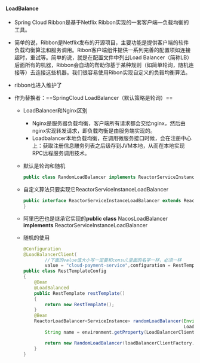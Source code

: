 #### LoadBalance

* Spring Cloud Ribbon是基于Netflix Ribbon实现的一套客户端―负载均衡的工具。

* 简单的说，Ribbon是Netflix发布的开源项目，主要功能是提供客户端的软件负载均衡算法和服务调用。Ribon客户端组件提供一系列完善的配置项如连接超时，重试等。简单的说，就是在配置文件中列出Load Balancer〈简称LB）后面所有的机器，Ribbon会自动的帮助你基于某种规则（如简单轮询，随机连接等）去连接这些机器。我们很容易使用Ribon实现自定义的负毂均衡算法。

* ribbon也进入维护了

* 作为替换者：==SpringCloud LoadBalancer（默认策略是轮询）==

  * LoadBalancer和Nginx区别

    * Nginx是服务器负载均衡，客户端所有请求都会交给nginx，然后由nginx实现转发请求，即负载均衡是由服务端实现的。
    * Loadbalancer本地负载均衡，在调用微服务接口时候，会在注册中心上：获取注册信息雕务列表之后级存到JVM本地，从而在本地实现RPC远程服务调用技术。

  * 默认是轮询和随机

    ```java
    public class RandomLoadBalancer implements ReactorServiceInstanceLoadBalancer
    ```

  * 自定义算法只要实现它ReactorServiceInstanceLoadBalancer

    ```java
    public interface ReactorServiceInstanceLoadBalancer extends ReactorLoadBalancer<ServiceInstance> {
    }
    ```

  * 阿里巴巴也是继承它实现的**public class** NacosLoadBalancer **implements** ReactorServiceInstanceLoadBalancer 

  * 随机的使用

    ```java
    @Configuration
    @LoadBalancerClient(
            //下面的value值大小写一定要和consul里面的名字一样，必须一样
            value = "cloud-payment-service",configuration = RestTemplateConfig.class)
    public class RestTemplateConfig
    {
        @Bean
        @LoadBalanced
        public RestTemplate restTemplate()
        {
            return new RestTemplate();
        }
        @Bean
        ReactorLoadBalancer<ServiceInstance> randomLoadBalancer(Environment environment,
                                                                LoadBalancerClientFactory loadBalancerClientFactory) {
            String name = environment.getProperty(LoadBalancerClientFactory.PROPERTY_NAME);
    
            return new RandomLoadBalancer(loadBalancerClientFactory.getLazyProvider(name, ServiceInstanceListSupplier.class), name);
        }
    }
    ```

    